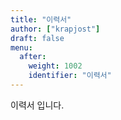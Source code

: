 ```yaml
---
title: "이력서"
author: ["krapjost"]
draft: false
menu:
  after:
    weight: 1002
    identifier: "이력서"
---
```


이력서 입니다.

